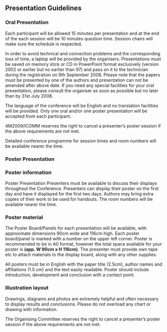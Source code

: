 ## Presentation  Guidelines

<!--break-->
### Oral Presentation


Each participant will be allowed 15 minutes per presentation and at the end of the each session will be 10 minutes question time. Session chairs will make sure the  schedule is respected.

In order to avoid technical and connection problems and the corresponding loss of time, a laptop will be provided by the organisers. Presentations must be saved on memory stick or CD in PowerPoint format exclusively (version 2002 or earlier but no earlier than 97) and pass on it to the technician during the registration on 9th September 2008. Please note that the papers must be presented by one of the authors and presentation can not be amended after above date. If you need any special facilities for your oral presentation, please consult the organiser as soon as possible but no later than by 31st July 2008.

The language of the conference will be English and no translation facilities will be  provided. Only one oral and/or one poster presentation will be accepted from each participant.

4M2009/ICOMM reserves the right to cancel a presenter’s poster session if the above requirements are not met.

Detailed conference programme for session times and room numbers will be available nearer the time.


### Poster Presentation


### Poster information


Poster Presentation Presenters must be available to discuss their displays throughout the Conference. Presenters can display their poster on the first day and have it displayed for the first two days. Authors may bring extra copies of their work to be used for handouts. The room numbers will be available nearer the time.

### Poster material


The Poster Board/Panels for each presentation will be available, with approximate dimensions 90cm wide and 116cm high. Each poster board/panel is marked with a number on the upper left corner. Poster is recommended to be in A0 format, however the total space available for your poster is <strong>(app. W 90cm x H 116cm)</strong>. The presenter must provide own tape etc to attach materials to the display board, along with any other supplies.

All posters must be in English with the paper title (2.5cm), author names and affiliations (1.5 cm) and the text easily readable. Poster should include introduction, development and conclusion with a contact point.

### Illustration layout


Drawings, diagrams and photos are extremely helpful and often necessary to display results and conclusions. Please do not overload any chart or drawing with information.

The Organising Committee reserves the right to cancel a presenter’s poster session if the above requirements are not met.